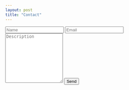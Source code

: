 ```yaml
---
layout: post
title: "Contact"
---
```

<form action="https://formspree.io/kovuthehusky+incarceratedwombats@gmail.com" method="POST">
  <input type="text" name="name" placeholder="Name">
  <input type="email" name="_replyto" placeholder="Email">
  <input type="hidden" name="_subject" value="Contact - Incarcerated Wombats">
  <input type="text" name="_gotcha" style="display: none;">
  <textarea rows="10" name="description" placeholder="Description"></textarea>
  <input type="submit" value="Send">
</form>
